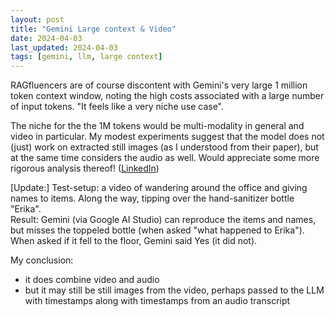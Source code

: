 ```yaml
---
layout: post
title: "Gemini Large context & Video"
date: 2024-04-03
last_updated: 2024-04-03
tags: [gemini, llm, large context]
---
```


RAGfluencers are of course discontent with Gemini's very large 1 million token context window, noting the high costs associated with a large number of input tokens. "It feels like a very niche use case".

The niche for the the 1M tokens would be multi-modality in general and video in particular. My modest experiments suggest that the model does not (just) work on extracted still images (as I understood from their paper), but at the same time considers the audio as well. Would appreciate some more rigorous analysis thereof! ([LinkedIn](https://www.linkedin.com/feed/update/urn:li:activity:7181231366213136384?commentUrn=urn%3Ali%3Acomment%3A%28activity%3A7181231366213136384%2C7181238881818677248%29&dashCommentUrn=urn%3Ali%3Afsd_comment%3A%287181238881818677248%2Curn%3Ali%3Aactivity%3A7181231366213136384%29))

[Update:] Test-setup: a video of wandering around the office and giving names to items. Along the way, tipping over the hand-sanitizer bottle "Erika".\
Result: Gemini (via Google AI Studio) can reproduce the items and names, but misses the toppeled bottle (when asked "what happened to Erika"). When asked if it fell to the floor, Gemini said Yes (it did not).

My conclusion:
* it does combine video and audio
* but it may still be still images from the video, perhaps passed to the LLM with timestamps along with timestamps from an audio transcript